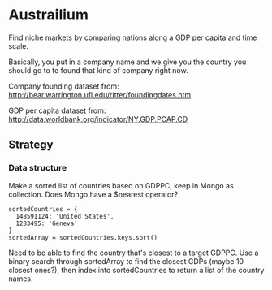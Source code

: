 # Austrailium

Find niche markets by comparing nations along a GDP per capita and time scale.

Basically, you put in a company name and we give you the country you should go to to found that kind of company right now.

Company founding dataset from: http://bear.warrington.ufl.edu/ritter/foundingdates.htm

GDP per capita dataset from: http://data.worldbank.org/indicator/NY.GDP.PCAP.CD

## Strategy

### Data structure

Make a sorted list of countries based on GDPPC, keep in Mongo as collection. Does Mongo have a $nearest operator?

```
sortedCountries = {
  148591124: 'United States',
  1283495: 'Geneva'
}
sortedArray = sortedCountries.keys.sort()
```

Need to be able to find the country that's closest to a target GDPPC. Use a binary search through sortedArray to find the closest GDPs (maybe 10 closest ones?), then index into sortedCountries to return a list of the country names.

